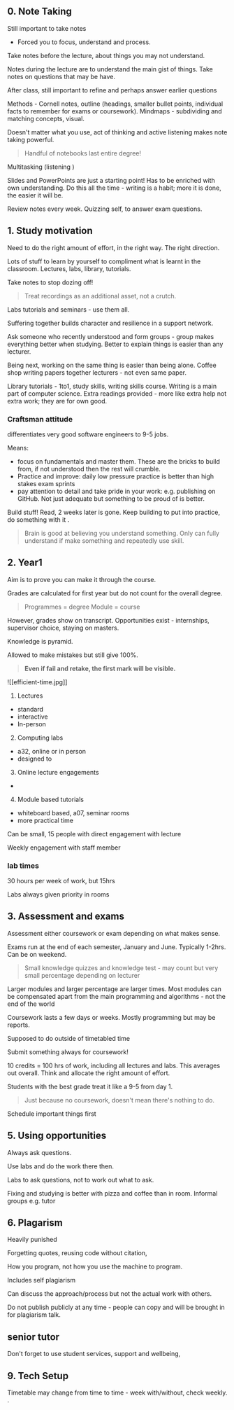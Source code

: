 
## 0. Note Taking
Still important to take notes
- Forced you to focus, understand and process.

Take notes before the lecture, about things you may not understand. 

Notes during the lecture are to understand the main gist of things. Take notes on questions that may be have.

After class, still important to refine and perhaps answer earlier questions

Methods - Cornell notes, outline (headings, smaller bullet points, individual facts to remember for exams or coursework).
Mindmaps - subdividing and matching concepts, visual. 

Doesn't matter what you use, act of thinking and active listening makes note taking powerful. 

> Handful of notebooks last entire degree!

Multitasking (listening )

Slides and PowerPoints are just a starting point! Has to be enriched with own understanding. Do this all the time - writing is a habit; more it is done, the easier it will be.

Review notes every week. Quizzing self, to answer exam questions.

## 1. Study motivation 

Need to do the right amount of effort, in the right way. The right direction.

Lots of stuff to learn by yourself to compliment what is learnt in the classroom. Lectures, labs, library, tutorials. 

Take notes to stop dozing off!

> Treat recordings as an additional asset, not a crutch.

Labs tutorials and seminars - use them all. 

Suffering together builds character and resilience in a support network. 

Ask someone who recently understood and form groups - group makes everything better when studying. Better to explain things is easier than any lecturer.

Being next, working on the same thing is easier than being alone. Coffee shop writing papers together lecturers - not even same paper.

Library tutorials - 1to1, study skills, writing skills course. Writing is a main part of computer science. Extra readings provided - more like extra help not extra work; they are for own good.

### Craftsman attitude
differentiates very good software engineers to 9-5 jobs.

Means: 
- focus on fundamentals and master them. These are the bricks to build from, if not understood then the rest will crumble.
- Practice and improve: daily low pressure practice is better than high stakes exam sprints 
- pay attention to detail and take pride in your work: e.g. publishing on GitHub. Not just adequate but something to be proud of is better.

Build stuff! Read, 2 weeks later is gone. Keep building to put into practice, do something with it .

> Brain is good at believing you understand something. Only can fully understand if make something and repeatedly use skill.


## 2. Year1

Aim is to prove you can make it through the course.

Grades are calculated for first year but do not count for the overall degree.

> Programmes = degree
> Module = course


However, grades show on transcript. Opportunities exist - internships, supervisor choice, staying on masters.

Knowledge is pyramid.

Allowed to make mistakes but still give 100%.

> **Even if fail and retake, the first mark will be visible.**

![[efficient-time.jpg]]
1. Lectures
- standard
- interactive
- In-person
2. Computing labs
- a32, online or in person 
- designed to 
3. Online lecture engagements
- 
4. Module based tutorials
- whiteboard based, a07, seminar rooms
- more practical time

Can be small, 15 people with direct engagement with lecture 

Weekly engagement with staff member

### lab times
30 hours per week of work, but 15hrs 

Labs always given priority in rooms 

## 3. Assessment and exams

Assessment either coursework or exam depending on what makes sense.

Exams run at the end of each semester, January and June. Typically 1-2hrs. Can be on weekend.

> Small knowledge quizzes and knowledge test - may count but very small percentage depending on lecturer

Larger modules and larger percentage are larger times. Most modules can be compensated apart from the main programming and algorithms - not the end of the world 

Coursework lasts a few days or weeks. Mostly programming but may be reports.

Supposed to do outside of timetabled time

Submit something always for coursework!

10 credits = 100 hrs of work, including all lectures and labs. This averages out overall. Think and allocate the right amount of effort.

Students with the best grade treat it like a 9-5 from day 1. 

> Just because no coursework, doesn't mean there's nothing to do.

Schedule important things first 


## 5. Using opportunities 

Always ask questions.

Use labs and do the work there then.

Labs to ask questions, not to work out what to ask.

Fixing and studying is better with pizza and coffee than in room. Informal groups e.g. tutor

## 6. Plagarism 
Heavily punished

Forgetting quotes, reusing code without citation, 

How you program, not how you use the machine to program.

Includes self plagiarism 

Can discuss the approach/process but not the actual work with others. 

Do not publish publicly at any time - people can copy and will be brought in for plagiarism talk. 

## senior tutor
Don't forget to use student services, support and wellbeing, 

## 9. Tech Setup 

Timetable may change from time to time - week with/without, check weekly. 
.
